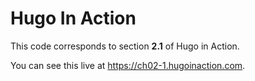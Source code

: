Hugo In Action
===============

This code corresponds to section **2.1** of Hugo in Action.

You can see this live at https://ch02-1.hugoinaction.com.


